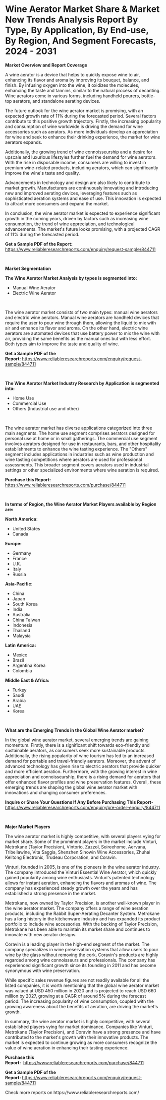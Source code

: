 <p><h1>Wine Aerator Market Share & Market New Trends Analysis Report By Type, By Application, By End-use, By Region, And Segment Forecasts, 2024 - 2031</h1></p><p><strong>Market Overview and Report Coverage</strong></p>
<p><p>A wine aerator is a device that helps to quickly expose wine to air, enhancing its flavor and aroma by improving its bouquet, balance, and finish. By infusing oxygen into the wine, it oxidizes the molecules, enhancing the taste and tannins, similar to the natural process of decanting. Wine aerators come in various forms, including handheld pourers, bottle-top aerators, and standalone aerating devices.</p><p>The future outlook for the wine aerator market is promising, with an expected growth rate of 11% during the forecasted period. Several factors contribute to this positive growth trajectory. Firstly, the increasing popularity and consumption of wine worldwide is driving the demand for wine accessories such as aerators. As more individuals develop an appreciation for wine and seek to enhance their drinking experience, the market for wine aerators expands.</p><p>Additionally, the growing trend of wine connoisseurship and a desire for upscale and luxurious lifestyles further fuel the demand for wine aerators. With the rise in disposable income, consumers are willing to invest in premium wine-related products, including aerators, which can significantly improve the wine's taste and quality.</p><p>Advancements in technology and design are also likely to contribute to market growth. Manufacturers are continuously innovating and introducing new and improved aerating devices, leveraging features such as sophisticated aeration systems and ease of use. This innovation is expected to attract more consumers and expand the market.</p><p>In conclusion, the wine aerator market is expected to experience significant growth in the coming years, driven by factors such as increasing wine consumption, the trend of wine appreciation, and technological advancements. The market's future looks promising, with a projected CAGR of 11% during the forecasted period.</p></p>
<p><strong>Get a Sample PDF of the Report:</strong> <a href="https://www.reliableresearchreports.com/enquiry/request-sample/844711">https://www.reliableresearchreports.com/enquiry/request-sample/844711</a></p>
<p>&nbsp;</p>
<p><strong>Market Segmentation</strong></p>
<p><strong>The Wine Aerator Market Analysis by types is segmented into:</strong></p>
<p><ul><li>Manual Wine Aerator</li><li>Electric Wine Aerator</li></ul></p>
<p>&nbsp;</p>
<p><p>The wine aerator market consists of two main types: manual wine aerators and electric wine aerators. Manual wine aerators are handheld devices that require the user to pour wine through them, allowing the liquid to mix with air and enhance its flavor and aroma. On the other hand, electric wine aerators are automated devices that use battery power to mix the wine with air, providing the same benefits as the manual ones but with less effort. Both types aim to improve the taste and quality of wine.</p></p>
<p><strong>Get a Sample PDF of the Report:</strong>&nbsp;<a href="https://www.reliableresearchreports.com/enquiry/request-sample/844711">https://www.reliableresearchreports.com/enquiry/request-sample/844711</a></p>
<p>&nbsp;</p>
<p><strong>The Wine Aerator Market Industry Research by Application is segmented into:</strong></p>
<p><ul><li>Home Use</li><li>Commercial Use</li><li>Others (Industrial use and other)</li></ul></p>
<p>&nbsp;</p>
<p><p>The wine aerator market has diverse applications categorized into three main segments. The home use segment comprises aerators designed for personal use at home or in small gatherings. The commercial use segment involves aerators designed for use in restaurants, bars, and other hospitality establishments to enhance the wine tasting experience. The "Others" segment includes applications in industries such as wine production and wine tasting competitions where aerators are used for professional assessments. This broader segment covers aerators used in industrial settings or other specialized environments where wine aeration is required.</p></p>
<p><strong>Purchase this Report:</strong>&nbsp; <a href="https://www.reliableresearchreports.com/purchase/844711">https://www.reliableresearchreports.com/purchase/844711</a></p>
<p>&nbsp;</p>
<p><strong>In terms of Region, the Wine Aerator Market Players available by Region are:</strong></p>
<p>
    <p> <strong> North America: </strong>
        <ul>
            <li>United States</li>
            <li>Canada</li>
        </ul>
        </p> 
    <p> <strong> Europe: </strong>
        <ul>
            <li>Germany</li>
            <li>France</li>
            <li>U.K.</li>
            <li>Italy</li>
            <li>Russia</li>
        </ul>
        </p> 
    <p> <strong> Asia-Pacific: </strong>
        <ul>
            <li>China</li>
            <li>Japan</li>
            <li>South Korea</li>
            <li>India</li>
            <li>Australia</li>
            <li>China Taiwan</li>
            <li>Indonesia</li>
            <li>Thailand</li>
            <li>Malaysia</li>
        </ul>
        </p> 
    <p> <strong> Latin America: </strong>
        <ul>
            <li>Mexico</li>
            <li>Brazil</li>
            <li>Argentina Korea</li>
            <li>Colombia</li>
        </ul>
        </p> 
    <p> <strong> Middle East & Africa: </strong>
        <ul>
            <li>Turkey</li>
            <li>Saudi</li>
            <li>Arabia</li>
            <li>UAE</li>
            <li>Korea</li>
        </ul>
    </p>
    </p>
<p>&nbsp;</p>
<p><strong>What are the Emerging Trends in the Global Wine Aerator market?</strong></p>
<p><p>In the global wine aerator market, several emerging trends are gaining momentum. Firstly, there is a significant shift towards eco-friendly and sustainable aerators, as consumers seek more sustainable products. Additionally, the rising popularity of wine tourism has led to an increased demand for portable and travel-friendly aerators. Moreover, the advent of advanced technology has given rise to electric aerators that provide quicker and more efficient aeration. Furthermore, with the growing interest in wine appreciation and connoisseurship, there is a rising demand for aerators that offer enhanced flavor profiles and wine preservation features. Overall, these emerging trends are shaping the global wine aerator market with innovations and changing consumer preferences.</p></p>
<p><strong>Inquire or Share Your Questions If Any Before Purchasing This Report</strong>- <a href="https://www.reliableresearchreports.com/enquiry/pre-order-enquiry/844711">https://www.reliableresearchreports.com/enquiry/pre-order-enquiry/844711</a></p>
<p>&nbsp;</p>
<p><strong>Major Market Players</strong></p>
<p><p>The wine aerator market is highly competitive, with several players vying for market share. Some of the prominent players in the market include Vinturi, Metrokane (Taylor Precision), Vintorio, Zazzol, Soireehome, Aervana, Tribellawine, Vita Saggia, Shenzhen Sinowin Wine Accessories, Zhuhai Kelitong Electronic, Trudeau Corporation, and Coravin.</p><p>Vinturi, founded in 2005, is one of the pioneers in the wine aerator industry. The company introduced the Vinturi Essential Wine Aerator, which quickly gained popularity among wine enthusiasts. Vinturi's patented technology allows for instant aeration, enhancing the flavors and aromas of wine. The company has experienced steady growth over the years and has established a strong presence in the market.</p><p>Metrokane, now owned by Taylor Precision, is another well-known player in the wine aerator market. The company offers a range of wine aeration products, including the Rabbit Super-Aerating Decanter System. Metrokane has a long history in the kitchenware industry and has expanded its product portfolio to include wine accessories. With the backing of Taylor Precision, Metrokane has been able to maintain its market share and continues to innovate with new aerator designs.</p><p>Coravin is a leading player in the high-end segment of the market. The company specializes in wine preservation systems that allow users to pour wine by the glass without removing the cork. Coravin's products are highly regarded among wine connoisseurs and professionals. The company has experienced significant growth since its founding in 2011 and has become synonymous with wine preservation.</p><p>While specific sales revenue figures are not readily available for all the listed companies, it is worth mentioning that the global wine aerator market was valued at USD 450 million in 2020 and is projected to reach USD 660 million by 2027, growing at a CAGR of around 5% during the forecast period. The increasing popularity of wine consumption, coupled with the growing awareness about the benefits of aeration, are driving the market's growth.</p><p>In summary, the wine aerator market is highly competitive, with several established players vying for market dominance. Companies like Vinturi, Metrokane (Taylor Precision), and Coravin have a strong presence and have contributed to the market's growth with their innovative products. The market is expected to continue growing as more consumers recognize the value of wine aeration in enhancing their tasting experience.</p></p>
<p><strong>Purchase this Report:</strong>&nbsp;&nbsp;<a href="https://www.reliableresearchreports.com/purchase/844711">https://www.reliableresearchreports.com/purchase/844711</a></p>
<p></p>
<p><strong>Get a Sample PDF of the Report:</strong>&nbsp;<a href="https://www.reliableresearchreports.com/enquiry/request-sample/844711">https://www.reliableresearchreports.com/enquiry/request-sample/844711</a></p>
<p>Check more reports on https://www.reliableresearchreports.com/</p>